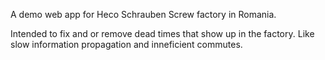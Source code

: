 A demo web app for Heco Schrauben Screw factory in Romania.

Intended to fix and or remove dead times that show up in the factory.
Like slow information propagation and inneficient commutes.
